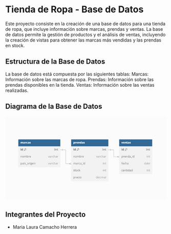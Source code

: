 # Tienda de Ropa - Base de Datos

Este proyecto consiste en la creación de una base de datos para una tienda de ropa, que incluye información sobre marcas, prendas y ventas. La base de datos permite la gestión de productos y el análisis de ventas, incluyendo la creación de vistas para obtener las marcas más vendidas y las prendas en stock.

## Estructura de la Base de Datos

La base de datos está compuesta por las siguientes tablas:
Marcas: Información sobre las marcas de ropa.
Prendas: Información sobre las prendas disponibles en la tienda.
Ventas: Información sobre las ventas realizadas.

## Diagrama de la Base de Datos

![Diagrama de la Base de Datos](DIAGRAMA.jpg)


## Integrantes del Proyecto

- Maria Laura Camacho Herrera
